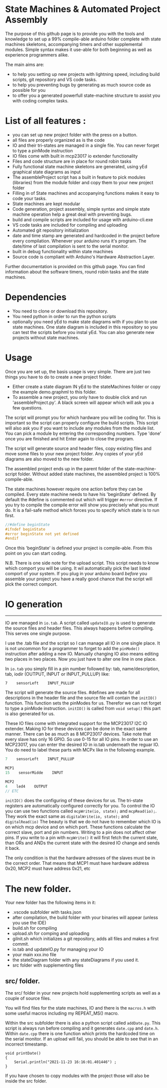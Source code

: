 # State Machines & Automated Project Assembly

The purpose of this github page is to provide you with the tools and knowledge to set up a 99% compile-able arduino folder complete with state machines skeletons, accompanying timers and other supplemental modules. Simple syntax makes it use-able for both beginning as well as experience programmers alike.

The main aims are:
- to help you setting up new projects with lightning speed, including build scripts, git repository and VS code tasks.
- to help you preventing bugs by generating as much source code as possible for you
- to offer you a generated powerfull state-machine structure to assist you with coding complex tasks.


# List of all features :

- you can set up new project folder with the press on a button.
- all files are properly organized as is the code
- IO and their tri-states are managed in a single file. You can never forget to type a pinMode instruction
- IO files come with built in mcp23017 io extender functionality
- Files and code structure are in place for round robin tasks
- Fully functional state machine skeletons are generated, using yEd graphical state diagrams as input
- The assembleProject script has a built in feature to pick modules (libraries) from the module folder and copy them to your new project folder
- Filling in of State machines and accopanying functions makes it easy to code your tasks.
- State machines are kept modular
- Code generation, project assembly, simple syntax and simple state machine operation help a great deal with preventing bugs.
- build and compile scripts are included for usage with arduino-cli.exe
- VS code tasks are included for compiling and uploading
- Automated git repository initialization
- date and time stamp are generated and hardcoded in the project before every compilation. Whenever your arduino runs it's program. The date/time of last compilation is sent to the serial monitor. 
- built in debug functionality within state machines
- Source code is compliant with Arduino's Hardware Abstraction Layer.

Further documentation is provided on this github page. You can find information about the software timers, round robin tasks and the state machines.


# Dependencies
- You need to clone or download this repository.
- You need python in order to run the python scripts
- optionally you need yEd to make state diagrams with if you plan to use state machines. One state diagram is included in this repository so you can test the scripts before you instal yEd. You can also generate new projects without state machines.

# Usage
Once you are set up, the basis usage is very simple. There are just two things you have to do to create a new project folder.
- Either create a state diagram IN yEd to the stateMachines folder or copy the example demo.graphml to this folder.
- To assemble a new project, you only have to double click and run 'assembleProject.py'. A black screen will appear which will ask you a few questions.

The script will prompt you for which hardware you will be coding for. This is important so the script can properly configure the build scripts. This script will also ask you if you want to include any modules from the module list. You can pick a module by entering the corresponding numbers. Type 'done' once you are finished and hit Enter again to close the program.

The script will generate source and header files, copy existing files and move some files to your new project folder. Any copies of your yEd diagrams are also moved to the new folder.

The assembled project ends up in the parent folder of the state-machine-script folder. Without added state machines, the assembled project is 100% compile-able.

The state machines however require one action before they can be compiled. Every state machine needs to have his 'beginState' defined. By default the #define is commented out which will trigger `#error` directive. If you try to compile the compile error will show you precisely what you must do. It is a fail-safe method which forces you to specify which state is to run first. 
```c
//#define beginState
#ifndef beginState
#error beginState not yet defined
#endif
```
Once this 'beginState' is defined your project is compile-able. From this point on you can start coding.

N.B.
There is one side note for the upload script. This script needs to know which comport you will be using. It wil automatically pick the last listed comport of your system. If you plug in your arduino board _before_ you assemble your project you have a really good chance that the script will pick the correct comport.




# IO generation
---
IO are managed in `io.tab`. A script called ```updateIO.py``` is used to generate the source files and header files. This always happens before compiling. This serves one single purpose.

I use the .tab file and the script so I can manage all IO in one single place. It is not uncommon for a programmer to forget to add the `pinMode()` instruction after adding a new IO. Manually changing IO also means editing two places in two places. Now you just have to alter one line in one place.

In `io.tab` you simply fill in a pin number followed by: tab, name/description, tab, iodir (OUTPUT, INPUT or INPUT_PULLUP) like:
```
7    sensorLeft    INPUT_PULLUP
```
The script will generate the source files. #defines are made for all descriptions in the header file and the source file will contain the ```initIO()``` function. This function sets the pinModes for us. Therefor we can not forget to type a pinMode instruction. ```initIO()``` is called from ```void setup()``` this part is also generated for us.

These IO files come with integrated support for the MCP23017 I2C IO extender. Making IO for these devices can be done in the exact same manner. There can be as much as 8 MCP23017 devices. Take note that every slave has only 16 GPIO. So use 0-15 for all IO pins. In order to use an MCP23017, you can enter the desired IO in io.tab underneath the reguar IO. You do need to label these parts with MCPx like in the following example.
```c
7    sensorLeft    INPUT_PULLUP

MCP1
15    sensorMidde    INPUT

MCP2
4    led4    OUTPUT
// ETC
```
```initIO()``` does the configuring of these devices for us. The tri-state registers are automatically configured correctly for you. To control the IO you can use two functions called ```mcpWrite(io, state);``` and ```mcpRead(io);```. They work the exact same as ```digitalWrite(io, state);``` and ``` digitalRead(io)``` The beauty is that we do not have to remember which IO is on which mcp device and on which port. These functions calculate the correct slave, port and pin numbers. Writing to a pin does not affect other pins. If you write to a pin with `mcpWrite()` it will first fetch the current state, than ORs and ANDs the current state with the desired IO change and sends it back.

The only condition is that the hardware adresses of the slaves must be in the correct order. That means that MCP1 must have hardware address 0x20, MCP2 must have address 0x21, etc 

# The new folder.
Your new folder has the following items in it:
- .vscode subfolder with tasks.json
- after compilation, the build folder with your binaries will appear (unless you use the IDE)
- build.sh for compiling
- upload.sh for comping and uploading
- giInit.sh which initializes a git repository, adds all files and makes a first commit.
- io.tab and updateIO.py for managing your IO
- your main xxx.ino file
- the stateDiagram folder with any stateDiagrams if you used it.
- src folder with supplementing files


## src/ folder.
The src/ folder in your new projects hold supplementing scripts as well as a couple of source files.

You will find files for the state machines, IO and there is the `macros.h` with some useful macros including my REPEAT_MS() macro.

Within the src subfolder there is also a python script called `addDate.py`. This script is always run before compiling and it generates `date.cpp` and `date.h`. Within `date.cpp` there is one function which prints the hardcoded time on the serial monitor. If an upload will fail, you should be able to see that in an incorrect timestamp.
```
void printDate()
{
	Serial.println("2021-11-23 16:16:01.401446") ;
}

```
If you have chosen to copy modules with the project those will also be inside the src folder.

